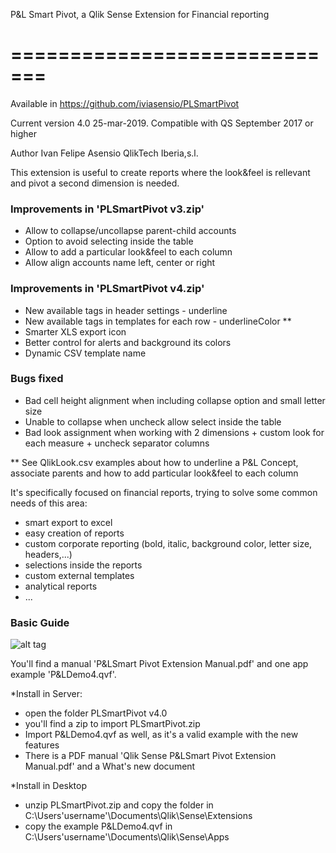 P&L Smart Pivot, a Qlik Sense Extension for Financial reporting 

=============================
==================================

Available in https://github.com/iviasensio/PLSmartPivot

Current version 4.0 25-mar-2019. Compatible with QS September 2017 or higher

Author Ivan Felipe Asensio QlikTech Iberia,s.l.


This extension is useful to create reports where the look&feel is rellevant and pivot a second dimension is needed.

### Improvements in 'PLSmartPivot v3.zip'
- Allow to collapse/uncollapse parent-child accounts 
- Option to avoid selecting inside the table
- Allow to add a particular look&feel to each column 
- Allow align accounts name left, center or right

### Improvements in 'PLSmartPivot v4.zip'
- New available tags in header settings - underline 
- New available tags in templates for each row - underlineColor **
- Smarter XLS export icon
- Better control for alerts and background its colors
- Dynamic CSV template name

### Bugs fixed
- Bad cell height alignment when including collapse option and small letter size
- Unable to collapse when uncheck allow select inside the table
- Bad look assignment when working with 2 dimensions + custom look for each measure + uncheck separator columns

** See QlikLook.csv examples about how to underline a P&L Concept, associate parents and how to add particular look&feel to each column


It's specifically focused on financial reports, trying to solve some common needs of this area:
- smart export to excel
- easy creation of reports
- custom corporate reporting (bold, italic, background color, letter size, headers,...)
- selections inside the reports
- custom external templates
- analytical reports
- ...

### Basic Guide
![alt tag](https://github.com/iviasensio/Guides/blob/master/LetsComment/PLSmartPivot.png)


You'll find a manual 'P&LSmart Pivot Extension Manual.pdf' and one app example 'P&LDemo4.qvf'.


*Install in Server:
- open the folder PLSmartPivot v4.0
- you'll find a zip to import PLSmartPivot.zip
- Import P&LDemo4.qvf as well, as it's a valid example with the new features 
- There is a PDF manual 'Qlik Sense P&LSmart Pivot Extension Manual.pdf' and a What's new document


*Install in Desktop
- unzip PLSmartPivot.zip and copy the folder in C:\Users\'username'\Documents\Qlik\Sense\Extensions
- copy the example P&LDemo4.qvf in C:\Users\'username'\Documents\Qlik\Sense\Apps
